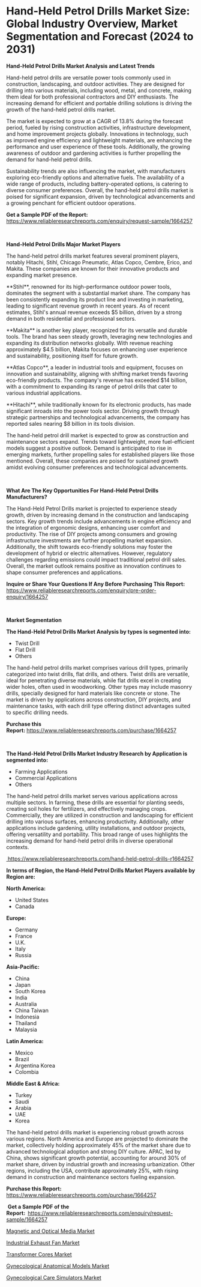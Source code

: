 <p><h1>Hand-Held Petrol Drills Market Size: Global Industry Overview, Market Segmentation and Forecast (2024 to 2031)</h1></p><p><strong>Hand-Held Petrol Drills Market Analysis and Latest Trends</strong></p>
<p><p>Hand-held petrol drills are versatile power tools commonly used in construction, landscaping, and outdoor activities. They are designed for drilling into various materials, including wood, metal, and concrete, making them ideal for both professional contractors and DIY enthusiasts. The increasing demand for efficient and portable drilling solutions is driving the growth of the hand-held petrol drills market.</p><p>The market is expected to grow at a CAGR of 13.8% during the forecast period, fueled by rising construction activities, infrastructure development, and home improvement projects globally. Innovations in technology, such as improved engine efficiency and lightweight materials, are enhancing the performance and user experience of these tools. Additionally, the growing awareness of outdoor and gardening activities is further propelling the demand for hand-held petrol drills. </p><p>Sustainability trends are also influencing the market, with manufacturers exploring eco-friendly options and alternative fuels. The availability of a wide range of products, including battery-operated options, is catering to diverse consumer preferences. Overall, the hand-held petrol drills market is poised for significant expansion, driven by technological advancements and a growing penchant for efficient outdoor operations.</p></p>
<p><strong>Get a Sample PDF of the Report:&nbsp;</strong> <a href="https://www.reliableresearchreports.com/enquiry/request-sample/1664257?utm_campaign=83&utm_medium=2&utm_source=Github&utm_content=ia&utm_term=28092024&utm_id=hand-held-petrol-drills">https://www.reliableresearchreports.com/enquiry/request-sample/1664257</a></p>
<p>&nbsp;</p>
<p><strong>Hand-Held Petrol Drills Major Market Players</strong></p>
<p><p>The hand-held petrol drills market features several prominent players, notably Hitachi, Stihl, Chicago Pneumatic, Atlas Copco, Cembre, Erico, and Makita. These companies are known for their innovative products and expanding market presence.</p><p>**Stihl**, renowned for its high-performance outdoor power tools, dominates the segment with a substantial market share. The company has been consistently expanding its product line and investing in marketing, leading to significant revenue growth in recent years. As of recent estimates, Stihl's annual revenue exceeds $5 billion, driven by a strong demand in both residential and professional sectors.</p><p>**Makita** is another key player, recognized for its versatile and durable tools. The brand has seen steady growth, leveraging new technologies and expanding its distribution networks globally. With revenue reaching approximately $4.5 billion, Makita focuses on enhancing user experience and sustainability, positioning itself for future growth.</p><p>**Atlas Copco**, a leader in industrial tools and equipment, focuses on innovation and sustainability, aligning with shifting market trends favoring eco-friendly products. The company's revenue has exceeded $14 billion, with a commitment to expanding its range of petrol drills that cater to various industrial applications.</p><p>**Hitachi**, while traditionally known for its electronic products, has made significant inroads into the power tools sector. Driving growth through strategic partnerships and technological advancements, the company has reported sales nearing $8 billion in its tools division.</p><p>The hand-held petrol drill market is expected to grow as construction and maintenance sectors expand. Trends toward lightweight, more fuel-efficient models suggest a positive outlook. Demand is anticipated to rise in emerging markets, further propelling sales for established players like those mentioned. Overall, these companies are poised for sustained growth amidst evolving consumer preferences and technological advancements.</p></p>
<p>&nbsp;</p>
<p><strong>What Are The Key Opportunities For Hand-Held Petrol Drills Manufacturers?</strong></p>
<p><p>The Hand-Held Petrol Drills market is projected to experience steady growth, driven by increasing demand in the construction and landscaping sectors. Key growth trends include advancements in engine efficiency and the integration of ergonomic designs, enhancing user comfort and productivity. The rise of DIY projects among consumers and growing infrastructure investments are further propelling market expansion. Additionally, the shift towards eco-friendly solutions may foster the development of hybrid or electric alternatives. However, regulatory challenges regarding emissions could impact traditional petrol drill sales. Overall, the market outlook remains positive as innovation continues to shape consumer preferences and applications.</p></p>
<p><strong>Inquire or Share Your Questions If Any Before Purchasing This Report:</strong> <a href="https://www.reliableresearchreports.com/enquiry/pre-order-enquiry/1664257?utm_campaign=83&utm_medium=2&utm_source=Github&utm_content=ia&utm_term=28092024&utm_id=hand-held-petrol-drills">https://www.reliableresearchreports.com/enquiry/pre-order-enquiry/1664257</a></p>
<p>&nbsp;</p>
<p><strong>Market Segmentation</strong></p>
<p><strong>The Hand-Held Petrol Drills Market Analysis by types is segmented into:</strong></p>
<p><ul><li>Twist Drill</li><li>Flat Drill</li><li>Others</li></ul></p>
<p><p>The hand-held petrol drills market comprises various drill types, primarily categorized into twist drills, flat drills, and others. Twist drills are versatile, ideal for penetrating diverse materials, while flat drills excel in creating wider holes, often used in woodworking. Other types may include masonry drills, specially designed for hard materials like concrete or stone. The market is driven by applications across construction, DIY projects, and maintenance tasks, with each drill type offering distinct advantages suited to specific drilling needs.</p></p>
<p><strong>Purchase this Report:&nbsp;</strong><a href="https://www.reliableresearchreports.com/purchase/1664257?utm_campaign=83&utm_medium=2&utm_source=Github&utm_content=ia&utm_term=28092024&utm_id=hand-held-petrol-drills">https://www.reliableresearchreports.com/purchase/1664257</a></p>
<p>&nbsp;</p>
<p><strong>The Hand-Held Petrol Drills Market Industry Research by Application is segmented into:</strong></p>
<p><ul><li>Farming Applications</li><li>Commercial Applications</li><li>Others</li></ul></p>
<p><p>The hand-held petrol drills market serves various applications across multiple sectors. In farming, these drills are essential for planting seeds, creating soil holes for fertilizers, and effectively managing crops. Commercially, they are utilized in construction and landscaping for efficient drilling into various surfaces, enhancing productivity. Additionally, other applications include gardening, utility installations, and outdoor projects, offering versatility and portability. This broad range of uses highlights the increasing demand for hand-held petrol drills in diverse operational contexts.</p></p>
<p><a href="https://www.reliableresearchreports.com/hand-held-petrol-drills-r1664257?utm_campaign=83&utm_medium=2&utm_source=Github&utm_content=ia&utm_term=28092024&utm_id=hand-held-petrol-drills">&nbsp;https://www.reliableresearchreports.com/hand-held-petrol-drills-r1664257</a></p>
<p><strong>In terms of Region, the Hand-Held Petrol Drills Market Players available by Region are:</strong></p>
<p>
    <p> <strong> North America: </strong>
        <ul>
            <li>United States</li>
            <li>Canada</li>
        </ul>
        </p> 
    <p> <strong> Europe: </strong>
        <ul>
            <li>Germany</li>
            <li>France</li>
            <li>U.K.</li>
            <li>Italy</li>
            <li>Russia</li>
        </ul>
        </p> 
    <p> <strong> Asia-Pacific: </strong>
        <ul>
            <li>China</li>
            <li>Japan</li>
            <li>South Korea</li>
            <li>India</li>
            <li>Australia</li>
            <li>China Taiwan</li>
            <li>Indonesia</li>
            <li>Thailand</li>
            <li>Malaysia</li>
        </ul>
        </p> 
    <p> <strong> Latin America: </strong>
        <ul>
            <li>Mexico</li>
            <li>Brazil</li>
            <li>Argentina Korea</li>
            <li>Colombia</li>
        </ul>
        </p> 
    <p> <strong> Middle East & Africa: </strong>
        <ul>
            <li>Turkey</li>
            <li>Saudi</li>
            <li>Arabia</li>
            <li>UAE</li>
            <li>Korea</li>
        </ul>
    </p>
    </p>
<p><p>The hand-held petrol drills market is experiencing robust growth across various regions. North America and Europe are projected to dominate the market, collectively holding approximately 45% of the market share due to advanced technological adoption and strong DIY culture. APAC, led by China, shows significant growth potential, accounting for around 30% of market share, driven by industrial growth and increasing urbanization. Other regions, including the USA, contribute approximately 25%, with rising demand in construction and maintenance sectors fueling expansion.</p></p>
<p><strong>Purchase this Report: </strong><a href="https://www.reliableresearchreports.com/purchase/1664257?utm_campaign=83&utm_medium=2&utm_source=Github&utm_content=ia&utm_term=28092024&utm_id=hand-held-petrol-drills">https://www.reliableresearchreports.com/purchase/1664257</a></p>
<p>&nbsp;<strong>Get a Sample PDF of the Report:&nbsp;&nbsp;</strong><a href="https://www.reliableresearchreports.com/enquiry/request-sample/1664257?utm_campaign=83&utm_medium=2&utm_source=Github&utm_content=ia&utm_term=28092024&utm_id=hand-held-petrol-drills">https://www.reliableresearchreports.com/enquiry/request-sample/1664257</a></p>
<p><strong></strong></p>
<p><p><a href="https://issuu.com/reportprime-2/docs/magnetic-and-optical-media-market-s_4fb60cb871892a?utm_campaign=83&utm_medium=2&utm_source=Github&utm_content=ia&utm_term=28092024&utm_id=hand-held-petrol-drills">Magnetic and Optical Media Market</a></p><p><a href="https://www.linkedin.com/pulse/global-industrial-exhaust-fan-market-share-growth-oyb4e?utm_campaign=83&utm_medium=2&utm_source=Github&utm_content=ia&utm_term=28092024&utm_id=hand-held-petrol-drills">Industrial Exhaust Fan Market</a></p><p><a href="https://www.linkedin.com/pulse/global-transformer-cores-market-opportunities-forecast-period-emiwe?utm_campaign=83&utm_medium=2&utm_source=Github&utm_content=ia&utm_term=28092024&utm_id=hand-held-petrol-drills">Transformer Cores Market</a></p><p><a href="https://github.com/bonniej5vb/Market-Research-Report-List-1/blob/main/gynecological-anatomical-models-market.md?utm_campaign=83&utm_medium=2&utm_source=Github&utm_content=ia&utm_term=28092024&utm_id=hand-held-petrol-drills">Gynecological Anatomical Models Market</a></p><p><a href="https://github.com/ArmelaOsmani586/Market-Research-Report-List-1/blob/main/gynecological-care-simulators-market.md?utm_campaign=83&utm_medium=2&utm_source=Github&utm_content=ia&utm_term=28092024&utm_id=hand-held-petrol-drills">Gynecological Care Simulators Market</a></p></p>